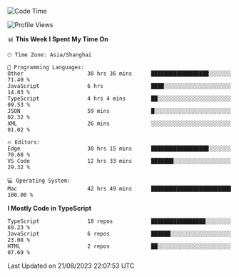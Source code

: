 <!--START_SECTION:waka-->
![Code Time](http://img.shields.io/badge/Code%20Time-5%2C017%20hrs%2041%20mins-blue)

![Profile Views](http://img.shields.io/badge/Profile%20Views-0-blue)

📊 **This Week I Spent My Time On** 

```text
🕑︎ Time Zone: Asia/Shanghai

💬 Programming Languages: 
Other                    30 hrs 36 mins      ██████████████████░░░░░░░   71.49 % 
JavaScript               6 hrs               ████░░░░░░░░░░░░░░░░░░░░░   14.03 % 
TypeScript               4 hrs 4 mins        ██░░░░░░░░░░░░░░░░░░░░░░░   09.53 % 
JSON                     59 mins             █░░░░░░░░░░░░░░░░░░░░░░░░   02.32 % 
XML                      26 mins             ░░░░░░░░░░░░░░░░░░░░░░░░░   01.02 % 

🔥 Editors: 
Edge                     30 hrs 15 mins      ██████████████████░░░░░░░   70.68 % 
VS Code                  12 hrs 33 mins      ███████░░░░░░░░░░░░░░░░░░   29.32 % 

💻 Operating System: 
Mac                      42 hrs 49 mins      █████████████████████████   100.00 % 
```

**I Mostly Code in TypeScript** 

```text
TypeScript               18 repos            █████████████████░░░░░░░░   69.23 % 
JavaScript               6 repos             ██████░░░░░░░░░░░░░░░░░░░   23.08 % 
HTML                     2 repos             ██░░░░░░░░░░░░░░░░░░░░░░░   07.69 % 
```




 Last Updated on 21/08/2023 22:07:53 UTC
<!--END_SECTION:waka-->
